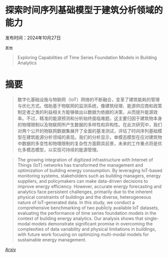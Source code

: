 # 探索时间序列基础模型于建筑分析领域的能力

发布时间：2024年10月27日

`其他`

> Exploring Capabilities of Time Series Foundation Models in Building Analytics

# 摘要

> 数字化基础设施与物联网（IoT）网络的不断融合，变革了建筑能耗的管理与优化方式。借助基于物联网的监测系统，像建筑经理、能源供应商和政策制定者之类的利益相关方能够做出以数据为依据的决策，从而提升能源效率。不过，精准的能源预测和分析始终面临难题，这主要归因于建筑物本身的物理限制以及物联网所产生数据的多样性和异构性。在此次研究中，我们对两个公开的物联网数据集展开了全面的基准测试，评估了时间序列基础模型在建筑能源分析领域的表现。我们的分析显示，单模态模型在应对建筑物中数据的多变性和物理限制的复杂性方面颇具前景，未来的工作重点将是优化多模态模型，以实现可持续的能源管理。

> The growing integration of digitized infrastructure with Internet of Things (IoT) networks has transformed the management and optimization of building energy consumption. By leveraging IoT-based monitoring systems, stakeholders such as building managers, energy suppliers, and policymakers can make data-driven decisions to improve energy efficiency. However, accurate energy forecasting and analytics face persistent challenges, primarily due to the inherent physical constraints of buildings and the diverse, heterogeneous nature of IoT-generated data. In this study, we conduct a comprehensive benchmarking of two publicly available IoT datasets, evaluating the performance of time series foundation models in the context of building energy analytics. Our analysis shows that single-modal models demonstrate significant promise in overcoming the complexities of data variability and physical limitations in buildings, with future work focusing on optimizing multi-modal models for sustainable energy management.

[Arxiv](https://arxiv.org/abs/2411.08888)
